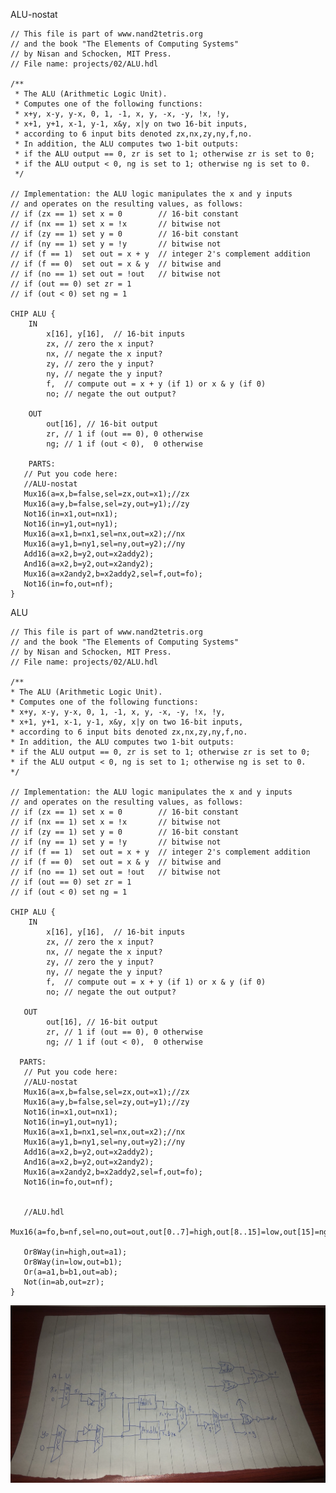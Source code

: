ALU-nostat

    // This file is part of www.nand2tetris.org
    // and the book "The Elements of Computing Systems"
    // by Nisan and Schocken, MIT Press.
    // File name: projects/02/ALU.hdl

    /**
     * The ALU (Arithmetic Logic Unit).
     * Computes one of the following functions:
     * x+y, x-y, y-x, 0, 1, -1, x, y, -x, -y, !x, !y,
     * x+1, y+1, x-1, y-1, x&y, x|y on two 16-bit inputs, 
     * according to 6 input bits denoted zx,nx,zy,ny,f,no.
     * In addition, the ALU computes two 1-bit outputs:
     * if the ALU output == 0, zr is set to 1; otherwise zr is set to 0;
     * if the ALU output < 0, ng is set to 1; otherwise ng is set to 0.
     */

    // Implementation: the ALU logic manipulates the x and y inputs
    // and operates on the resulting values, as follows:
    // if (zx == 1) set x = 0        // 16-bit constant
    // if (nx == 1) set x = !x       // bitwise not
    // if (zy == 1) set y = 0        // 16-bit constant
    // if (ny == 1) set y = !y       // bitwise not
    // if (f == 1)  set out = x + y  // integer 2's complement addition
    // if (f == 0)  set out = x & y  // bitwise and
    // if (no == 1) set out = !out   // bitwise not
    // if (out == 0) set zr = 1
    // if (out < 0) set ng = 1

    CHIP ALU {
        IN  
            x[16], y[16],  // 16-bit inputs        
            zx, // zero the x input?
            nx, // negate the x input?
            zy, // zero the y input?
            ny, // negate the y input?
            f,  // compute out = x + y (if 1) or x & y (if 0)
            no; // negate the out output?

        OUT 
            out[16], // 16-bit output
            zr, // 1 if (out == 0), 0 otherwise
            ng; // 1 if (out < 0),  0 otherwise

        PARTS:
       // Put you code here:
       //ALU-nostat
       Mux16(a=x,b=false,sel=zx,out=x1);//zx
       Mux16(a=y,b=false,sel=zy,out=y1);//zy
       Not16(in=x1,out=nx1);
       Not16(in=y1,out=ny1);
       Mux16(a=x1,b=nx1,sel=nx,out=x2);//nx
       Mux16(a=y1,b=ny1,sel=ny,out=y2);//ny
       Add16(a=x2,b=y2,out=x2addy2);
       And16(a=x2,b=y2,out=x2andy2);
       Mux16(a=x2andy2,b=x2addy2,sel=f,out=fo);  
       Not16(in=fo,out=nf);
    }

ALU

    // This file is part of www.nand2tetris.org
    // and the book "The Elements of Computing Systems"
    // by Nisan and Schocken, MIT Press.
    // File name: projects/02/ALU.hdl

    /**
    * The ALU (Arithmetic Logic Unit).
    * Computes one of the following functions:
    * x+y, x-y, y-x, 0, 1, -1, x, y, -x, -y, !x, !y,
    * x+1, y+1, x-1, y-1, x&y, x|y on two 16-bit inputs, 
    * according to 6 input bits denoted zx,nx,zy,ny,f,no.
    * In addition, the ALU computes two 1-bit outputs:
    * if the ALU output == 0, zr is set to 1; otherwise zr is set to 0;
    * if the ALU output < 0, ng is set to 1; otherwise ng is set to 0.
    */

    // Implementation: the ALU logic manipulates the x and y inputs
    // and operates on the resulting values, as follows:
    // if (zx == 1) set x = 0        // 16-bit constant
    // if (nx == 1) set x = !x       // bitwise not
    // if (zy == 1) set y = 0        // 16-bit constant
    // if (ny == 1) set y = !y       // bitwise not
    // if (f == 1)  set out = x + y  // integer 2's complement addition
    // if (f == 0)  set out = x & y  // bitwise and
    // if (no == 1) set out = !out   // bitwise not
    // if (out == 0) set zr = 1
    // if (out < 0) set ng = 1

    CHIP ALU {
        IN  
            x[16], y[16],  // 16-bit inputs        
            zx, // zero the x input?
            nx, // negate the x input?
            zy, // zero the y input?
            ny, // negate the y input?
            f,  // compute out = x + y (if 1) or x & y (if 0)
            no; // negate the out output?

       OUT 
            out[16], // 16-bit output
            zr, // 1 if (out == 0), 0 otherwise
            ng; // 1 if (out < 0),  0 otherwise

      PARTS:
       // Put you code here:
       //ALU-nostat
       Mux16(a=x,b=false,sel=zx,out=x1);//zx
       Mux16(a=y,b=false,sel=zy,out=y1);//zy
       Not16(in=x1,out=nx1);
       Not16(in=y1,out=ny1);
       Mux16(a=x1,b=nx1,sel=nx,out=x2);//nx
       Mux16(a=y1,b=ny1,sel=ny,out=y2);//ny
       Add16(a=x2,b=y2,out=x2addy2);
       And16(a=x2,b=y2,out=x2andy2);
       Mux16(a=x2andy2,b=x2addy2,sel=f,out=fo);  
       Not16(in=fo,out=nf);
   
   
       //ALU.hdl
       Mux16(a=fo,b=nf,sel=no,out=out,out[0..7]=high,out[8..15]=low,out[15]=ng);

       Or8Way(in=high,out=a1);
       Or8Way(in=low,out=b1);
       Or(a=a1,b=b1,out=ab);
       Not(in=ab,out=zr);
    }

![image](https://github.com/mnnmnm/co109a/blob/master/homework/pic/work4.jpg)